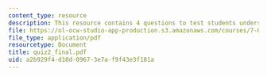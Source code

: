```yaml
---
content_type: resource
description: This resource contains 4 questions to test students understanding.
file: https://ol-ocw-studio-app-production.s3.amazonaws.com/courses/7-014-introductory-biology-spring-2005/a2b929f4d10d09673e7af9f43e3f181a_quiz2_final.pdf
file_type: application/pdf
resourcetype: Document
title: quiz2_final.pdf
uid: a2b929f4-d10d-0967-3e7a-f9f43e3f181a
---
```

